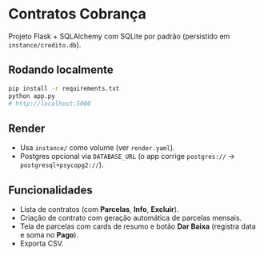 
# Contratos Cobrança

Projeto Flask + SQLAlchemy com SQLite por padrão (persistido em `instance/credito.db`).

## Rodando localmente
```bash
pip install -r requirements.txt
python app.py
# http://localhost:5000
```

## Render
- Usa `instance/` como volume (ver `render.yaml`).
- Postgres opcional via `DATABASE_URL` (o app corrige `postgres://` → `postgresql+psycopg2://`).

## Funcionalidades
- Lista de contratos (com **Parcelas**, **Info**, **Excluir**).
- Criação de contrato com geração automática de parcelas mensais.
- Tela de parcelas com cards de resumo e botão **Dar Baixa** (registra data e soma no **Pago**).
- Exporta CSV.
